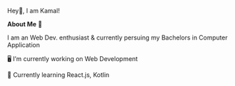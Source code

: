 Hey👋, I am Kamal!

**About Me** 🚀

I am an Web Dev. enthusiast & currently persuing my Bachelors in Computer Application
 
🖥️ I’m currently working on Web Development

🤖 Currently learning React.js, Kotlin
